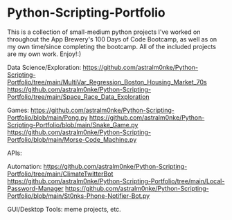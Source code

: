 # Python-Scripting-Portfolio
This is a collection of small-medium python projects I've worked on throughout the App Brewery's 100 Days of Code Bootcamp, as well as on my own time/since completing the bootcamp. All of the included projects are my own work. Enjoy!:)

Data Science/Exploration:
https://github.com/astralm0nke/Python-Scripting-Portfolio/tree/main/MultiVar_Regression_Boston_Housing_Market_70s
https://github.com/astralm0nke/Python-Scripting-Portfolio/tree/main/Space_Race_Data_Exploration

Games:
https://github.com/astralm0nke/Python-Scripting-Portfolio/blob/main/Pong.py
https://github.com/astralm0nke/Python-Scripting-Portfolio/blob/main/Snake_Game.py
https://github.com/astralm0nke/Python-Scripting-Portfolio/blob/main/Morse-Code_Machine.py

APIs:

Automation:
https://github.com/astralm0nke/Python-Scripting-Portfolio/tree/main/ClimateTwitterBot
https://github.com/astralm0nke/Python-Scripting-Portfolio/tree/main/Local-Password-Manager
https://github.com/astralm0nke/Python-Scripting-Portfolio/blob/main/St0nks-Phone-Notifier-Bot.py

GUI/Desktop Tools:
meme projects, etc.
